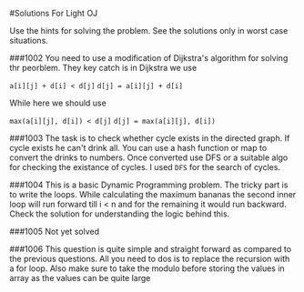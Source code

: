 #Solutions For Light OJ

Use the hints for solving the problem. See the solutions only in worst case situations. 

###1002 
You need to use a modification of Dijkstra's algorithm for solving thr peorblem. They key catch is in Dijkstra we use 

`a[i][j] + d[i] < d[j]`
`d[j] = a[i][j] + d[i]`

While here we should use

`max(a[i][j], d[i]) < d[j]`
`d[j] = max(a[i][j], d[i])`

###1003
The task is to check whether cycle exists in the directed graph. If cycle exists he can't drink all. You can use a hash function or map to convert the drinks to numbers. Once converted use DFS or a suitable algo for checking the existance of cycles. I used `DFS` for the search of cycles. 

###1004
This is a basic Dynamic Programming problem. The tricky part is to write the loops. While calculating the maximum bananas the second inner loop will run forward till i < n and for the remaining it would run backward. Check the solution for understanding the logic behind this. 

###1005
Not yet solved 

###1006
This question is quite simple and straight forward as compared to the previous questions. All you need to dos is to replace the recursion with a for loop. Also make sure to take the modulo before storing the values in array as the values can be quite large

